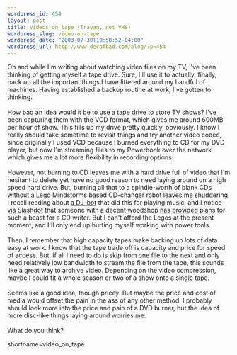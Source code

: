 ```yaml
--- 
wordpress_id: 454
layout: post
title: Videos on tape (Travan, not VHS)
wordpress_slug: video-on-tape
wordpress_date: "2003-07-30T10:58:52-04:00"
wordpress_url: http://www.decafbad.com/blog/?p=454
---
```

Oh and while I'm writing about watching video files on my TV, I've
been thinking of getting myself a tape drive.  Sure, I'll use it to
actually, finally, back up all the important things I have littered
around my handful of machines.  Having established a backup routine
at work, I've gotten to thinking.
<br /><br />
How bad an idea would it be to use a tape drive to store TV shows?
I've been capturing them with the VCD format, which gives me around
600MB per hour of show.  This fills up my drive pretty quickly,
obviously.  I know I really should take sometime to revisit things and
try another video codec, since originally I used VCD because I burned
everything to CD for my DVD player, but now I'm streaming files to my
Powerbook over the network which gives me a lot more flexibility in
recording options.
<br /><br />
However, not burning to CD leaves me with a hard drive full of video
that I'm hesitant to delete yet have no good reason to need laying around on a
high speed hard drive.  But, burning all that to a spindle-worth
of blank CDs without a Lego Mindstorms based CD-changer robot leaves
me shuddering.  I recall reading about <a href="http://www.djzone.net/pg/0101/tf01001.shtml" target="_top">a DJ-bot</a>
that did this for playing music, and I notice <a href="http://ask.slashdot.org/articles/03/07/22/122253.shtml?tid=137&amp;tid=198" target="_top">via Slashdot</a> that someone with a
decent woodshop <a href="http://www.sentex.net/~mwandel/tech/changer.html" target="_top">has provided plans</a>
for such a beast for a CD writer.  But I can't afford the Legos at
the present moment, and I'll only end up hurting myself working with
power tools.
<br /><br />
Then, I remember that high capacity tapes make backing up lots of data
easy at work.  I know that the tape trade off is capacity and price
for speed of access.  But, if all I need to do is skip from one file
to the next and only need relatively low bandwidth to stream the file
from the tape, this sounds like a great way to archive video.
Depending on the video compression, maybe I could fit a whole season
or two of a show onto a single tape.
<br /><br />
Seems like a good idea, though pricey.  But maybe the price and cost
of media would offset the pain in the ass of any other method.  I probably
should look more into the price and pain of a DVD burner, but the idea
of more disc-like things laying around worries me.
<br /><br />
What do you think?
<!--more-->
shortname=video_on_tape
